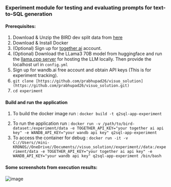 ### Experiment module for testing and evaluating prompts for text-to-SQL generation

#### Prerequisites:
1. Download & Unzip the BIRD dev split data from [here](https://bird-bench.oss-cn-beijing.aliyuncs.com/dev.zip)
2. Download & Install Docker
3. (Optional) Sign up for [together ai](https://www.together.ai/) account.
4. (Optional) Download the LLama3 70B model from huggingface and run the [llama.cpp server](https://github.com/allenporter/llama-cpp-server) for hosting the LLM locally. Then provide the localhost url in `config.yml`
5. Sign up for wandb.ai free account and obtain API keys (This is for experiment tracking).
6. `git clone [https://github.com/prabhupad26/visuo_solution](https://github.com/prabhupad26/visuo_solution.git)`
7. `cd experiment`


#### Build and run the application
1. To build the docker image run : ``docker build -t q2sql-app-experiment .``
2. To run the application run : `docker run -v /path/to/bird-dataset:/experiment/data -e TOGETHER_API_KEY="your together ai api key" -e WANDB_API_KEY="your wandb api key" q2sql-app-experiment`
3. To access the container for debug : 
``docker run -it -v C://Users//mini-KRONOS//OneDrive//Documents//visuo_solution//experiment//data:/experiment/data -e TOGETHER_API_KEY="your together ai api key" -e WANDB_API_KEY="your wandb api key" q2sql-app-experiment /bin/bash``


#### Some screenshots from execution results:

![image](https://github.com/user-attachments/assets/4a9b7f3b-7b81-4d3a-9f3d-8fab952d3034)
